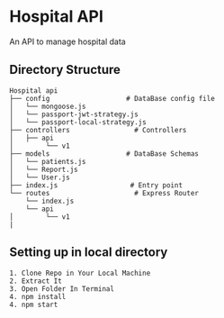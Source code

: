 # Hospital API
An API to manage hospital data 
## Directory Structure
```
Hospital api
├── config                   # DataBase config file
│   └── mongoose.js
│   └── passport-jwt-strategy.js
│   └── passport-local-strategy.js
├── controllers                # Controllers
│   ├── api
│        └── v1
├── models                   # DataBase Schemas
│   └── patients.js
│   └── Report.js
│   └── User.js
├── index.js                  # Entry point
└── routes                     # Express Router
    └── index.js
    └── api
│        └── v1
|
```
## Setting up in local directory
```
1. Clone Repo in Your Local Machine
2. Extract It
3. Open Folder In Terminal 
4. npm install 
4. npm start 
```
